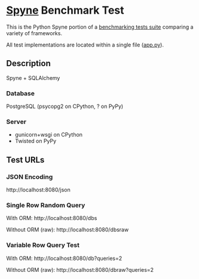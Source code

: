 # [Spyne](http://spyne.io/) Benchmark Test

This is the Python Spyne portion of a [benchmarking tests suite](../../)
comparing a variety of frameworks.

All test implementations are located within a single file 
([app.py](app.py)).

## Description

Spyne + SQLAlchemy

### Database

PostgreSQL (psycopg2 on CPython, ? on PyPy)

### Server

* gunicorn+wsgi on CPython
* Twisted on PyPy

## Test URLs
### JSON Encoding 

http://localhost:8080/json

### Single Row Random Query

With ORM:
    http://localhost:8080/dbs

Without ORM (raw):
    http://localhost:8080/dbsraw

### Variable Row Query Test

With ORM:
    http://localhost:8080/db?queries=2

Without ORM (raw):
    http://localhost:8080/dbraw?queries=2
